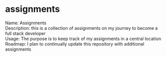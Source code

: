 # assignments
Name: Assignments <br>
Description: this is a collection of assignments on my journey to become a full stack developer <br>
Usage: The purpose is to keep track of my assignments in a central location  <br>
Roadmap: I plan to continually update this repository with additional assignments 
